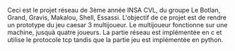 Ceci est le projet réseau de 3ème année INSA CVL, du groupe Le Botlan, Grand, Gravis, Makalou, Shell, Essassi.
L'objectif de ce projet est de rendre un prototype du jeu caesar 3 multijoueur.
Le multijoueur fonctionne sur une machine, jusquà quatre joueurs. La partie réseau est implémentée en c et utilise le protocole tcp tandis que la partie jeu est implémentée en python.
